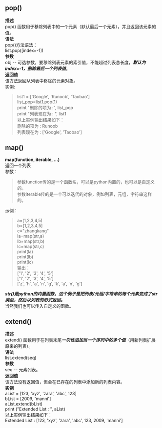 ## pop()
**描述**  
pop() 函数用于移除列表中的一个元素（默认最后一个元素），并且返回该元素的值。  
**语法**  
pop()方法语法：  
list.pop([index=-1])  
**参数**  
obj -- 可选参数，要移除列表元素的索引值，不能超过列表总长度，***默认为 index=-1，删除最后一个列表值***。  
**返回值**  
该方法返回从列表中移除的元素对象。  
实例:  
> list1 = ['Google', 'Runoob', 'Taobao']  
list_pop=list1.pop(1)  
print "删除的项为 :", list_pop  
print "列表现在为 : ", list1  
以上实例输出结果如下：  
删除的项为 : Runoob  
列表现在为 :  ['Google', 'Taobao']  

## map()
**map(function, iterable, …)**  
返回一个列表  
参数：
> 参数function传的是一个函数名，可以是python内置的，也可以是自定义的。   
参数iterable传的是一个可以迭代的对象，例如列表，元组，字符串这样的。

示例：  
> a=(1,2,3,4,5)  
b=[1,2,3,4,5]  
c="zhangkang"  
la=map(str,a)  
lb=map(str,b)  
lc=map(str,c)  
print(la)  
print(lb)  
print(lc)  
输出：  
['1', '2', '3', '4', '5']  
['1', '2', '3', '4', '5']  
['z', 'h', 'a', 'n', 'g', 'k', 'a', 'n', 'g']  

***str()是python的内置函数，这个例子是把列表/元组/字符串的每个元素变成了str类型，然后以列表的形式返回。***    
当然我们也可以传入自定义的函数。

## extend()
**描述**  
extend() 函数用于在列表末尾***一次性追加另一个序列中的多个值***（用新列表扩展原来的列表）。  
**语法**  
list.extend(seq)  
**参数**  
seq -- 元素列表。  
**返回值**  
该方法没有返回值，但会在已存在的列表中添加新的列表内容。  
**实例**  
aList = [123, 'xyz', 'zara', 'abc', 123]  
bList = [2009, 'manni']  
aList.extend(bList)  
print ("Extended List : ", aList)  
以上实例输出结果如下：  
Extended List :  [123, 'xyz', 'zara', 'abc', 123, 2009, 'manni']
